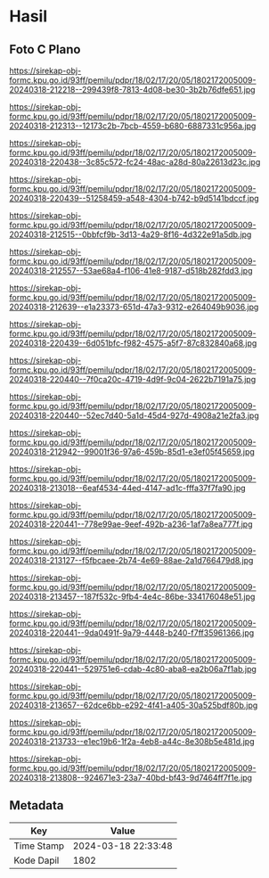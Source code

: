 # Hasil

## Foto C Plano

https://sirekap-obj-formc.kpu.go.id/93ff/pemilu/pdpr/18/02/17/20/05/1802172005009-20240318-212218--299439f8-7813-4d08-be30-3b2b76dfe651.jpg

https://sirekap-obj-formc.kpu.go.id/93ff/pemilu/pdpr/18/02/17/20/05/1802172005009-20240318-212313--12173c2b-7bcb-4559-b680-6887331c956a.jpg

https://sirekap-obj-formc.kpu.go.id/93ff/pemilu/pdpr/18/02/17/20/05/1802172005009-20240318-220438--3c85c572-fc24-48ac-a28d-80a22613d23c.jpg

https://sirekap-obj-formc.kpu.go.id/93ff/pemilu/pdpr/18/02/17/20/05/1802172005009-20240318-220439--51258459-a548-4304-b742-b9d5141bdccf.jpg

https://sirekap-obj-formc.kpu.go.id/93ff/pemilu/pdpr/18/02/17/20/05/1802172005009-20240318-212515--0bbfcf9b-3d13-4a29-8f16-4d322e91a5db.jpg

https://sirekap-obj-formc.kpu.go.id/93ff/pemilu/pdpr/18/02/17/20/05/1802172005009-20240318-212557--53ae68a4-f106-41e8-9187-d518b282fdd3.jpg

https://sirekap-obj-formc.kpu.go.id/93ff/pemilu/pdpr/18/02/17/20/05/1802172005009-20240318-212639--e1a23373-651d-47a3-9312-e264049b9036.jpg

https://sirekap-obj-formc.kpu.go.id/93ff/pemilu/pdpr/18/02/17/20/05/1802172005009-20240318-220439--6d051bfc-f982-4575-a5f7-87c832840a68.jpg

https://sirekap-obj-formc.kpu.go.id/93ff/pemilu/pdpr/18/02/17/20/05/1802172005009-20240318-220440--7f0ca20c-4719-4d9f-9c04-2622b7191a75.jpg

https://sirekap-obj-formc.kpu.go.id/93ff/pemilu/pdpr/18/02/17/20/05/1802172005009-20240318-220440--52ec7d40-5a1d-45d4-927d-4908a21e2fa3.jpg

https://sirekap-obj-formc.kpu.go.id/93ff/pemilu/pdpr/18/02/17/20/05/1802172005009-20240318-212942--99001f36-97a6-459b-85d1-e3ef05f45659.jpg

https://sirekap-obj-formc.kpu.go.id/93ff/pemilu/pdpr/18/02/17/20/05/1802172005009-20240318-213018--6eaf4534-44ed-4147-ad1c-fffa37f7fa90.jpg

https://sirekap-obj-formc.kpu.go.id/93ff/pemilu/pdpr/18/02/17/20/05/1802172005009-20240318-220441--778e99ae-9eef-492b-a236-1af7a8ea777f.jpg

https://sirekap-obj-formc.kpu.go.id/93ff/pemilu/pdpr/18/02/17/20/05/1802172005009-20240318-213127--f5fbcaee-2b74-4e69-88ae-2a1d766479d8.jpg

https://sirekap-obj-formc.kpu.go.id/93ff/pemilu/pdpr/18/02/17/20/05/1802172005009-20240318-213457--187f532c-9fb4-4e4c-86be-334176048e51.jpg

https://sirekap-obj-formc.kpu.go.id/93ff/pemilu/pdpr/18/02/17/20/05/1802172005009-20240318-220441--9da0491f-9a79-4448-b240-f7ff35961366.jpg

https://sirekap-obj-formc.kpu.go.id/93ff/pemilu/pdpr/18/02/17/20/05/1802172005009-20240318-220441--529751e6-cdab-4c80-aba8-ea2b06a7f1ab.jpg

https://sirekap-obj-formc.kpu.go.id/93ff/pemilu/pdpr/18/02/17/20/05/1802172005009-20240318-213657--62dce6bb-e292-4f41-a405-30a525bdf80b.jpg

https://sirekap-obj-formc.kpu.go.id/93ff/pemilu/pdpr/18/02/17/20/05/1802172005009-20240318-213733--e1ec19b6-1f2a-4eb8-a44c-8e308b5e481d.jpg

https://sirekap-obj-formc.kpu.go.id/93ff/pemilu/pdpr/18/02/17/20/05/1802172005009-20240318-213808--924671e3-23a7-40bd-bf43-9d7464ff7f1e.jpg


## Metadata

| Key        | Value               |
| ---------- | ------------------- |
| Time Stamp | 2024-03-18 22:33:48 |
| Kode Dapil | 1802                |



